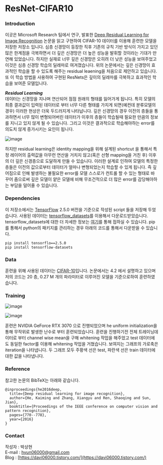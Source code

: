 # ResNet-CIFAR10

### Introduction

 이곳은 Microsoft Research 팀에서 연구, 발표한 [Deep Residual Learning for Image Recognition](https://arxiv.org/pdf/1512.03385.pdf) 논문을 읽고 구현하여 CIFAR-10 데이터를 이용해 훈련한 모델을 저장한 저장소 입니다. 심층 신경망이 등장한 직후 기존의 규칙 기반 방식이 가지고 있던 많은 한계점을 극복하면서 더 깊은 신경망은 더 높은 성능을 발휘할 것이라는 기대가 만연해 있었습니다. 하지만 실재로 너무 깊은 신경망은 오히려 더 낮은 성능을 보여주었고 이것은 심층 신경망 학습의 딜레마로 여겨졌습니다. 위의 논문에서는 깊은 신경망이 효과적인 학습을 할 수 있도록 해주는 residual leaening을 처음으로 제안하고 있습니다. 또 이 학습 방법을 사용하여 구현된 ResNets은 깊이의 딜레마를 극복하고 효과적인 학습을 보여준 모델입니다.
    
***Residual Learning***   
데이터는 신경망을 지나며 연산되어 점점 원래의 형태를 잃어가게 됩니다. 특히 모델의 최종 결과값이 입력된 데이터로 부터 너무 다른 형태를 가지게 되면(예컨데 분류모델의 경우) 이러한 현상은 더욱 두드러지게 나타납니다. 깊은 신경망의 경우 이전의 층들을 통과하면서 너무 많이 변형되어버린 데이터가 이후의 층들이 학습될때 필요한 만큼의 정보를 지니고 있지 않게 될 수 있습니다. 그리고 이것은 결과적으로 학습해야하는 error를 의도치 않게 증가시키는 요인이 됩니다.  
  
![image](https://user-images.githubusercontent.com/35767146/126871248-511ec084-b80b-4e26-b216-44d1d0bfd72f.png)  
  
하지만 residual learning은 identity mapping을 위해 설계된 shortcut 을 통해서 특정 레이어의 출력값을 아무런 연산을 거치지 않고(혹은 선형 mapping을 거친 후) 이후의 더 깊은 신경층으로 도달하게 만들 수 있습니다. 이러한 설계로 인하여 모델의 특정한 층들은 이전의 값으로부터 데이터가 얼마나 변형되었는지 학습할 수 있게 됩니다. 즉 깊어짐으로 인해 발생하는 불필요한 error를 모델 스스로가 컨트롤 할 수 있는 형태로 바꾸어 줌으로써 깊은 모델이 얕은 모델에 비해 무조건적으로 더 많은 error를 감당해야하는 부담을 덜어줄 수 있습니다.


### Dependencies
이 저장소에서는 [TensorFlow](https://www.tensorflow.org/) 2.5.0 버전을 기준으로 작성된 script 들을 저장해 두었습니다. 사용된 데이터는 [tensorflow_datasets](https://www.tensorflow.org/datasets)를 이용해서 다운로드받았습니다. tensorflow_datasets에 대한 더 자세한 정보는 [여기](https://github.com/tensorflow/datasets)를 통해 접하실 수 있습니다. pip를 통해서 python의 패키지를 관리하는 경우 아래의 코드를 통해서 다운받을 수 있습니다.
```{.bash}
pip install tensorflo==2.5.0
pip install tensorflow-datasets
```

### Data
훈련을 위해 사용된 데이터는 [CIFAR-10](https://www.cs.toronto.edu/~kriz/cifar.html)입니다. 논문에서는 4.2 에서 설명하고 있으며 저의 코드는 20 층, 0.27 M 개의 파라미터로 이루어진 모델을 기준으로하여 훈련하였습니다.

### Training
![image](https://user-images.githubusercontent.com/35767146/126871277-0260934e-a01b-45de-b655-b8737d672544.png)  
  
![image](https://user-images.githubusercontent.com/35767146/126871282-cf9a08f0-4f53-4d84-8361-2bbff50af145.png)  
  
훈련은 NVIDIA GeForce RTX 3070 으로 진행되었으며 he uniform initialization을 통해 무작위로 발생한 난수로 부터 훈련되었습니다. 훈련을 진행하기전 전체 트레이닝데이터로 부터 channel wise mean을 구해 whitening 작업을 해주었고 test 데이터에도 동일한 factor를 이용해 whitening 작업을 거쳤습니다. 보여지는 그래프의 가로축은 iteration을 나타냅니다. 두 그래프 모두 주황색 선은 test, 파란색 선은 train 데이터에 대한 값을 나타냅니다.


### Reference
참고한 논문의 BibTeX는 아래와 같습니다.
```{.no-highlight}
@inproceedings{he2016deep,
  title={Deep residual learning for image recognition},
  author={He, Kaiming and Zhang, Xiangyu and Ren, Shaoqing and Sun, Jian},
  booktitle={Proceedings of the IEEE conference on computer vision and pattern recognition},
  pages={770--778},
  year={2016}
}
```

### Contact

작성자 : 박상현  
E-mail : hyun06000@gmail.com  
Blog : [https://davi06000.tistory.com/](https://davi06000.tistory.com/)
